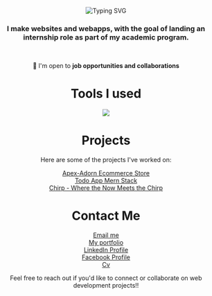 <p align="center" ><img src="https://readme-typing-svg.demolab.com?font=Oswald&weight=600&duration=3000&pause=1000&color=C29911&background=161616&center=true&width=435&lines=%3C+Welcome+to+my+Github+Profile+%2F%3E;%3C+I+am+Jerico+Franco+%2F%3E" alt="Typing SVG" /></p>

<h3 align="center">I make websites and webapps, with the goal of landing an internship role as part of my academic program.</h3>

<br/>

<div align="center">
  
  💼 I'm open to **job opportunities and collaborations**
  
</div>


<div align="center">
<h1>Tools I used</h1>
<a href="https://skillicons.dev">
  <img src="https://skillicons.dev/icons?i=js,html,css,react,tailwind,bootstrap,nodejs,mongodb&perline=8">
</a>
</div>


<div align="center">
<h1>Projects</h1>
Here are some of the projects I've worked on:

 [Apex-Adorn Ecommerce Store](https://github.com/cout05/apexadorn-ecommerce-website) <br/>
 [Todo App Mern Stack](https://github.com/cout05/todo-app) <br/>
 [Chirp - Where the Now Meets the Chirp ](https://github.com/cout05/chirp)
 
</div>

 <div align="center">
<h1>Contact Me</h1>
   
[Email me](ecofranco1@gmail.com) <br/>
[My portfolio](https://francojerico.netlify.app/) <br/>
[LinkedIn Profile](https://www.linkedin.com/in/jerico-franco-37b75627b/) <br/>
[Facebook Profile](https://www.facebook.com/jericofranco15/) <br/>
[Cv](https://sg.docworkspace.com/d/sIHr-jqKwAfDlsKwG)

Feel free to reach out if you'd like to connect or collaborate on web development projects!!
 </div>

